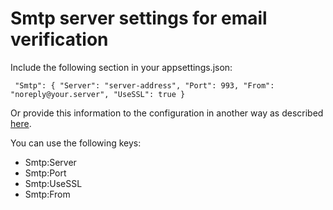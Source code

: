 # Smtp server settings for email verification

Include the following section in your appsettings.json:

 `  "Smtp":
    {
       "Server": "server-address",
       "Port": 993,
       "From": "noreply@your.server",
       "UseSSL": true
    } `

Or provide this information to the configuration in another way as described [here](https://docs.microsoft.com/en-us/aspnet/core/fundamentals/configuration/?view=aspnetcore-2.1).

You can use the following keys:

* Smtp:Server
* Smtp:Port
* Smtp:UseSSL
* Smtp:From